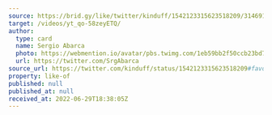 ```yaml
---
source: https://brid.gy/like/twitter/kinduff/1542123315623518209/314691580
target: /videos/yt_qo-58zeyETQ/
author:
  type: card
  name: Sergio Abarca
  photo: https://webmention.io/avatar/pbs.twimg.com/1eb59bb2f50ccb23bd7e2ca0177a9410a2601eaacfeb2be99623af2ef014912d.jpg
  url: https://twitter.com/SrgAbarca
source_url: https://twitter.com/kinduff/status/1542123315623518209#favorited-by-314691580
property: like-of
published: null
published_at: null
received_at: 2022-06-29T18:38:05Z
---
```


